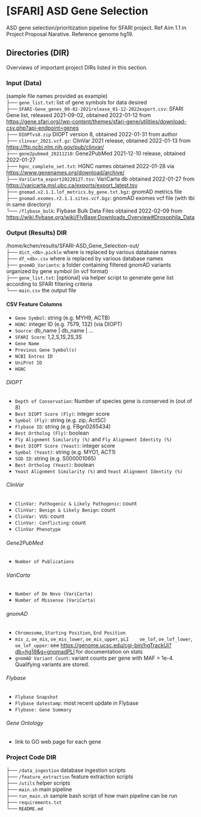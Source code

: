 # [SFARI] ASD Gene Selection
ASD gene selection/prioritization pipeline for SFARI project. Ref Aim 1.1 in Project Proposal Narative. Reference genome hg19.

## Directories (DIR)
Overviews of important project DIRs listed in this section.
 
### Input (Data)
(sample file names provided as example)  
├── `gene_list.txt`: list of gene symbols for data desired    
├── `SFARI-Gene_genes_09-02-2021release_01-12-2022export.csv`: SFARI Gene list, released 2021-09-02, obtained 2022-01-12 from https://gene.sfari.org//wp-content/themes/sfari-gene/utilities/download-csv.php?api-endpoint=genes    
├── `DIOPTvs8.zip` DIOPT version 8, obtained 2022-01-31 from author  
├── `clinvar_2021.vcf.gz`: ClinVar 2021 release, obtained 2022-01-13 from https://ftp.ncbi.nlm.nih.gov/pub/clinvar/   
├── `gene2pubmed_20211210`: Gene2PubMed 2021-12-10 release, obtained 2022-01-27   
├── `hgnc_complete_set.txt`: HGNC names obtained 2022-01-28 via https://www.genenames.org/download/archive/   
├── `VariCarta_export20220127.tsv`: VariCarta db obtained 2022-01-27 from https://varicarta.msl.ubc.ca/exports/export_latest.tsv   
├── `gnomad.v2.1.1.lof_metrics.by_gene.txt.bgz`: gnomAD metrics file  
├── `gnomad.exomes.r2.1.1.sites.vcf.bgz`: gnomAD exomes vcf file (with tbi in same directory)  
└── `/flybase_bulk`: Flybase Bulk Data Files obtained 2022-02-09 from https://wiki.flybase.org/wiki/FlyBase:Downloads_Overview#Drosophila_Data    

### Output (Results) DIR
/home/kchen/results/SFARI-ASD_Gene_Selection-out/  
├── `dict_<db>.pickle` where <db> is replaced by various database names   
├── `df_<db>.csv` where <db> is replaced by various database names  
├── `gnomAD_Variants`: a folder containing filtered gnomAD variants organized by gene symbol (in vcf format)  
├── `gene_list.txt`: [optional] via helper script to generate gene list according to SFARI filtering criteria  
└── `main.csv` the output file  

#### CSV Feature Columns
- `Gene Symbol`: string (e.g. MYH9, ACTB)  
- `HGNC`: integer ID (e.g. 7579, 132) (via DIOPT)  
- `Source`: db_name | db_name | ...  
- `SFARI Score`: 1,2,S,1S,2S,3S   
- `Gene Name`
- `Previous Gene Symbol(s)`
- `NCBI Entrez ID`
- `UniProt ID`
- `HGNC`
###### DIOPT  
- `Depth of Conservation`: Number of species gene is conserved in (out of 8)
- `Best DIOPT Score (Fly)`: integer score  
- `Symbol (Fly)`: string (e.g. zip, Act5C)  
- `Flybase ID`: string (e.g. FBgn0265434)  
- `Best Ortholog (Fly)`: boolean  
- `Fly Alignment Similarity (%)` and `Fly Alignment Identity (%)`  
- `Best DIOPT Score (Yeast)`: integer score  
- `Symbol (Yeast)`: string (e.g. MYO1, ACT1)
- `SGD ID`: string (e.g. S000001065)
- `Best Ortholog (Yeast)`: boolean
- `Yeast Alignment Similarity (%)` and `Yeast Alignment Identity (%)`  
###### ClinVar  
- `ClinVar: Pathogenic & Likely Pathogenic`: count
- `ClinVar: Benign & Likely Benign`: count
- `ClinVar: VUS`: count
- `ClinVar: Conflicting`: count  
- `ClinVar Phenotype`
###### Gene2PubMed
- `Number of Publications`
###### VariCarta
- `Number of De Novo (VariCarta)`
- `Number of Missense (VariCarta)`
###### gnomAD
- `Chromosome`, `Starting Position`, `End Position`
- `mis_z`,	`oe_mis`,	`oe_mis_lower`,	`oe_mis_upper`,	`pLI	oe_lof`,	`oe_lof_lower`,	`oe_lof_upper`: see https://genome.ucsc.edu/cgi-bin/hgTrackUi?db=hg19&g=gnomadPLI for documentation on stats
- `gnomAD Variant Count`: variant counts per gene with MAF > 1e-4. Qualifying variants are stored.
###### Flybase
- `Flybase Snapshot`	
- `Flybase datestamp`: most recent update in Flybase
- `Flybase: Gene Summary`
###### Gene Ontology
- link to GO web page for each gene

### Project Code DIR

├── `/data_ingestion` database ingestion scripts  
├── `/feature_extraction` feature extraction scripts  
├── `/utils` helper scripts  
├── `main.sh` main pipeline    
├── `run_main.sh` sample bash script of how main pipeline can be run  
├── `requirements.txt`  
└── `README.md`
